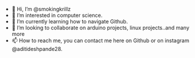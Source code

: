 - 👋 Hi, I’m @smokingkrillz
- 👀 I’m interested in computer science.
- 🌱 I’m currently learning how to navigate Github.
- 💞️ I’m looking to collaborate on arduino projects, linux projects..and many more
- 📫 How to reach me, you can contact me here on Github or on instagram @aditideshpande28.

<!---
smokingkrillz/smokingkrillz is a ✨ special ✨ repository because its `README.md` (this file) appears on your GitHub profile.
You can click the Preview link to take a look at your changes.
--->
